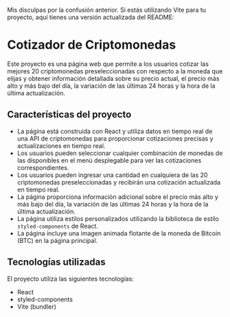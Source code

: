 Mis disculpas por la confusión anterior. Si estás utilizando Vite para tu proyecto, aquí tienes una versión actualizada del README:

# Cotizador de Criptomonedas

Este proyecto es una página web que permite a los usuarios cotizar las mejores 20 criptomonedas preseleccionadas con respecto a la moneda que elijas y obtener información detallada sobre su precio actual, el precio más alto y más bajo del día, la variación de las últimas 24 horas y la hora de la última actualización.

## Características del proyecto

- La página está construida con React y utiliza datos en tiempo real de una API de criptomonedas para proporcionar cotizaciones precisas y actualizaciones en tiempo real.
- Los usuarios pueden seleccionar cualquier combinación de monedas de las disponibles en el menú desplegable para ver las cotizaciones correspondientes.
- Los usuarios pueden ingresar una cantidad en cualquiera de las 20 criptomonedas preseleccionadas y recibirán una cotización actualizada en tiempo real.
- La página proporciona información adicional sobre el precio más alto y más bajo del día, la variación de las últimas 24 horas y la hora de la última actualización.
- La página utiliza estilos personalizados utilizando la biblioteca de estilo `styled-components` de React.
- La página incluye una imagen animada flotante de la moneda de Bitcoin (BTC) en la página principal.

## Tecnologías utilizadas

El proyecto utiliza las siguientes tecnologías:

- React
- styled-components
- Vite (bundler)
